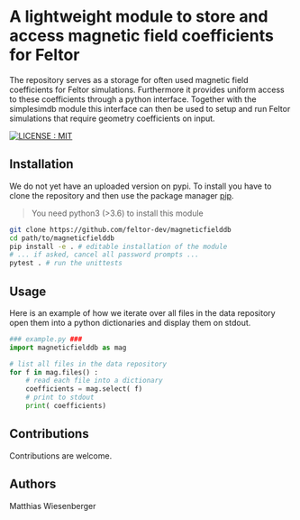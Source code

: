 # A lightweight module to store and access magnetic field coefficients for Feltor

The repository serves as a storage for often used magnetic field coefficients for Feltor
simulations. Furthermore it provides uniform access to these coefficients
through a python interface.
Together with the simplesimdb module this interface can then be used to
setup and run Feltor simulations that require geometry coefficients on input.

[![LICENSE : MIT](https://img.shields.io/badge/License-MIT-yellow.svg)](https://opensource.org/licenses/MIT)

## Installation
We do not yet have an uploaded version on pypi.
To install you have to clone the repository and then use the package manager [pip](https://pip.pypa.io/en/stable/).
> You need python3 (>3.6) to install this module

```bash
git clone https://github.com/feltor-dev/magneticfielddb
cd path/to/magneticfielddb
pip install -e . # editable installation of the module
# ... if asked, cancel all password prompts ...
pytest . # run the unittests
```

## Usage
Here is an example of how we iterate over all files in the data repository
open them into a python dictionaries and display them on stdout.
```python
### example.py ###
import magneticfielddb as mag

# list all files in the data repository
for f in mag.files() :
    # read each file into a dictionary
    coefficients = mag.select( f)
    # print to stdout
    print( coefficients)
```


## Contributions

Contributions are welcome.
## Authors

Matthias Wiesenberger

